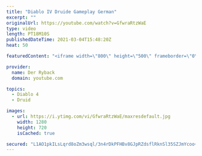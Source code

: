 ```yaml
---
title: "Diablo IV Druide Gameplay German"
excerpt: ""
originalUrl: https://youtube.com/watch?v=GfwraRtzWaE
type: video
length: PT18M10S
publishedDateTime: 2021-03-04T15:48:20Z
heat: 50

featuredContent: "<iframe width=\"800\" height=\"500\" frameborder=\"0\" src=\"https://www.youtube.com/embed/GfwraRtzWaE\" allow=\"accelerometer; autoplay; encrypted-media; gyroscope; picture-in-picture\" allowfullscreen></iframe>"

provider:
  name: Der Ryback
  domain: youtube.com

topics:
  - Diablo 4
  - Druid

images:
  - url: https://i.ytimg.com/vi/GfwraRtzWaE/maxresdefault.jpg
    width: 1280
    height: 720
    isCached: true

secured: "L1AO1pkILsLqrd8oZm3wsql/3n4rDkPFHBv8GJpRZdsflRknSl35SZJmYcoo+gf/5H0VTmsSvai/mKh4BoPUm0EH0AEBsjPzP6wkJi7ko8D7bnRROy6DQJanLQCe0cVeUt6CwptwWprZ/0lENi+ea8klpVnKUYVQ58zE7glIxbqAJIk5vJJdiNzwH3Xz1NB5YCPlS1YXj7hjlG+QatzdxxxJal2MF2OLWtKjZHr6GEHjgLf3B8XnMuhtFr3h5CpKMMLUbhaneA4rjf0VdKgJURvnwYr56wWhHj9n+h8NVrTOT5wSDuQ08QFgFTla15NaabGLtN9+BBgjprIlFaLtlGtJepNIu7vPyYUl/pr7sYSie1bk4Tk73xRSk0Y+BwkQfhmYEURxZ1tTTMGr0sXReHYBdr5JWaVtDtCkw0qlMnI=;Wj8PkbGK93NIMJ6IK0Excg=="
---
```


